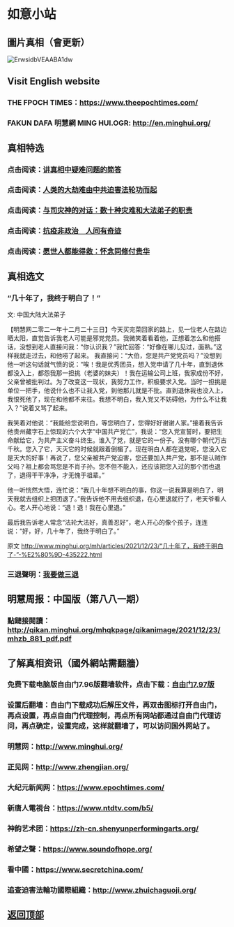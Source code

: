 # 如意小站

## 圖片真相（會更新）

![ErwsidbVEAABA1dw](https://user-images.githubusercontent.com/79625284/147220893-860bf5c1-e31f-44e7-83eb-e71aeaf9ac5f.jpg)

## Visit English website

### THE FPOCH TIMES：https://www.theepochtimes.com/

### FAKUN DAFA 明慧網 MING HUI.OGR: http://en.minghui.org/

## 真相特选

### 点击阅读：[讲真相中疑难问题的简答](https://github.com/pinhe91/jcxw3/tree/main)

### 点击阅读：[人类的大劫难由中共迫害法轮功而起](https://github.com/pinhe91/jcxw4/tree/main) 

### 点击阅读：[与司灾神的对话：数十种灾难和大法弟子的职责](https://github.com/pinhe91/jcxw1/tree/main) 

### 点击阅读：[抗疫非政治　人间有奇迹](https://github.com/pinhe91/jcxw2/tree/main) 

### 点击阅读：[愿世人都能得救：怀念同修付贵华](https://github.com/pinhe91/jcxw5/tree/main)

## 真相选文

### “几十年了，我终于明白了！”

文: 中国大陆大法弟子 

【明慧网二零二一年十二月二十三日】今天买完菜回家的路上，见一位老人在路边晒太阳，直觉告诉我老人可能是邪党党员。我微笑着看着他，正想着怎么和他搭话，没想到老人直接问我：“你认识我？”我忙回答：“好像在哪儿见过，面熟。”这样我就走过去，和他唠了起来。
我直接问：“大伯，您是共产党党员吗？”没想到他一听这句话就气愤的说：“唉！我是优秀团员，想入党申请了几十年，直到退休都没入上，都怨我那一担挑（老婆的妹夫）！我在运输公司上班，我家成份不好，父亲曾被批判过。为了改变这一现状，我努力工作，积极要求入党。当时一担挑是单位一把手，他说什么也不让我入党，到他那儿就是不批。直到退休我也没入上，我恨死他了，现在和他都不来往。我想不明白，我入党又不妨碍他，为什么不让我入？”说着又骂了起来。

我笑着对他说：“我能给您说明白，等您明白了，您得好好谢谢人家。”接着我告诉他贵州藏字石上惊现的六个大字“中国共产党亡”，我说：“您入党宣誓时，要把生命献给它，为共产主义奋斗终生。谁入了党，就是它的一份子。没有哪个朝代万古千秋。您入了它，天灭它的时候就跟着倒楣了。现在明白人都在退党呢，您没入它是天大的好事！再说了，您父亲被共产党迫害，您还要加入共产党，那不是认贼作父吗？祖上都会骂您是不肖子孙。您不但不能入，还应该把您入过的那个团也退了，退得干干净净，才无愧于祖辈。”

他一听恍然大悟，连忙说：“我几十年想不明白的事，你这一说我算是明白了，明天我就去组织上把团退了。”我告诉他不用去组织退，在心里退就行了，老天爷看人心。老人开心地说：“退！退！我在心里退。”

最后我告诉老人常念“法轮大法好，真善忍好”，老人开心的像个孩子，连连说：“好，好，几十年了，我终于明白了。”

原文 http://www.minghui.org/mh/articles/2021/12/23/“几十年了，我终于明白了-”-%E2%80%9D-435222.html

### 三退聲明：[我要做三退](https://tuidang.epochtimes.com/)

## 明慧周报：中国版（第八八一期）

### 點鏈接閱讀：http://qikan.minghui.org/mhqkpage/qikanimage/2021/12/23/mhzb_881_pdf.pdf

## 了解真相资讯（國外網站需翻牆）

### 免费下载电脑版自由门7.96版翻墙软件，点击下载：[自由门7.97版](https://github.com/pinhe91/tuiguang/files/6839679/fg797r.zip)

### 设置后翻墙：自由门下载成功后解压文件，再双击图标打开自由门，再点设置，再点自由门代理控制，再点所有网站都通过自由门代理访问，再点确定，设置完成，这样就翻墙了，可以访问国外网站了。

### 明慧网：http://www.minghui.org/

### 正见网：http://www.zhengjian.org/

### 大纪元新闻网：https://www.epochtimes.com/

### 新唐人電視台：https://www.ntdtv.com/b5/

### 神韵艺术团：https://zh-cn.shenyunperformingarts.org/

### 希望之聲：https://www.soundofhope.org/

### 看中國：https://www.secretchina.com/

### 追查迫害法輪功國際組織：http://www.zhuichaguoji.org/

## [返回顶部](https://git.io/Js3EY)
